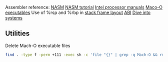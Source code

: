 Assembler reference: [NASM](https://www.nasm.us/xdoc/2.15.05/html/nasmdoc0.html)
[NASM tutorial](https://cs.lmu.edu/~ray/notes/nasmtutorial/)
[Intel processor manuals](https://www.intel.com/content/www/us/en/developer/articles/technical/intel-sdm.html)
[Maco-O executables](https://www.objc.io/issues/6-build-tools/mach-o-executables/)
Use of %rsp and %rbp in [stack frame layout](https://eli.thegreenplace.net/2011/09/06/stack-frame-layout-on-x86-64/)
[ABI](https://github.com/hjl-tools/x86-psABI/wiki/X86-psABI)
[Dive into systems](https://diveintosystems.org/book/)


## Utilities

Delete Mach-O executable files

```sh
find . -type f -perm +111 -exec sh -c 'file "{}" | grep -q Mach-O && rm "{}"' \;
```